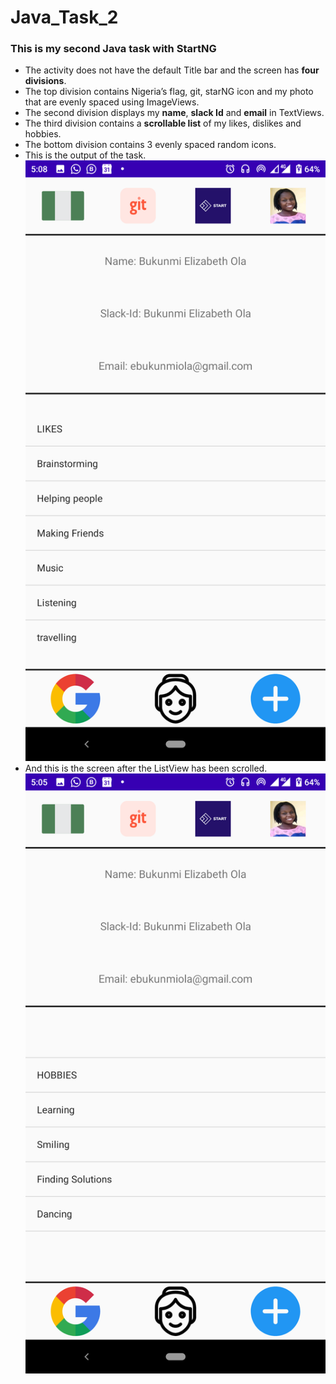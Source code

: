 # Java_Task_2
### This is my second Java task with StartNG
* The activity does not have the default Title bar and the screen has **four divisions**.
* The top division contains Nigeria’s flag, git, starNG icon and my photo that are evenly spaced using ImageViews.
* The second division displays my __name__, **slack Id** and **email** in TextViews.
* The third division contains a **scrollable list** of my likes, dislikes and hobbies.
* The bottom division contains 3 evenly spaced random icons.
* This is the output of the task. ![Output](/hobbies.png)
* And this is the screen after the ListView has been scrolled. ![Output2](/likes.png)
